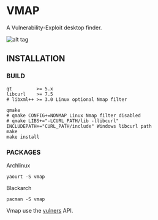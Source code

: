 # VMAP

A Vulnerability-Exploit desktop finder.

![alt tag](https://image.ibb.co/nK2ppv/vmap.png)

## INSTALLATION

### BUILD

```shell
qt         >= 5.x
libcurl    >= 7.5
# libxml++ >= 3.0 Linux optional Nmap filter
```
```shell
qmake
# qmake CONFIG+=NONMAP Linux Nmap filter disabled
# qmake LIBS+="-LCURL_PATH/lib -llibcurl" INCLUDEPATH+="CURL_PATH/include" Windows libcurl path
make
make install
```
### PACKAGES

 Archlinux
```shell
yaourt -S vmap
```
 Blackarch
```shell
pacman -S vmap
```

Vmap use the [vulners](https://vulners.com/api/v3/) API.
